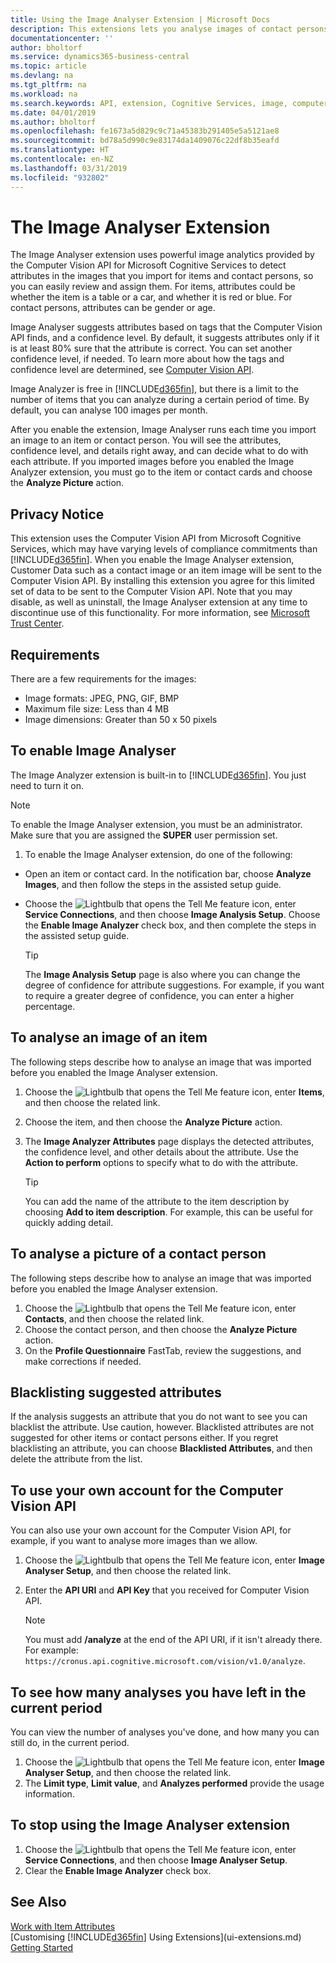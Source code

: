 ```yaml
---
title: Using the Image Analyser Extension | Microsoft Docs
description: This extensions lets you analyse images of contact persons and items to find attributes, so you can quickly assign them in Business Central.
documentationcenter: ''
author: bholtorf
ms.service: dynamics365-business-central
ms.topic: article
ms.devlang: na
ms.tgt_pltfrm: na
ms.workload: na
ms.search.keywords: API, extension, Cognitive Services, image, computer vision, attribute, tag, recognition
ms.date: 04/01/2019
ms.author: bholtorf
ms.openlocfilehash: fe1673a5d829c9c71a45383b291405e5a5121ae8
ms.sourcegitcommit: bd78a5d990c9e83174da1409076c22df8b35eafd
ms.translationtype: HT
ms.contentlocale: en-NZ
ms.lasthandoff: 03/31/2019
ms.locfileid: "932802"
---
```

# <a name="the-image-analyzer-extension"></a>The Image Analyser Extension
The Image Analyser extension uses powerful image analytics provided by the Computer Vision API for Microsoft Cognitive Services to detect attributes in the images that you import for items and contact persons, so you can easily review and assign them. For items, attributes could be whether the item is a table or a car, and whether it is red or blue. For contact persons, attributes can be gender or age.

Image Analyser suggests attributes based on tags that the Computer Vision API finds, and a confidence level. By default, it suggests attributes only if it is at least 80% sure that the attribute is correct. You can set another confidence level, if needed. To learn more about how the tags and confidence level are determined, see [Computer Vision API](https://go.microsoft.com/fwlink/?linkid=851476).  

Image Analyzer is free in [!INCLUDE[d365fin](includes/d365fin_md.md)], but there is a limit to the number of items that you can analyze during a certain period of time. By default, you can analyse 100 images per month.

After you enable the extension, Image Analyser runs each time you import an image to an item or contact person. You will see the attributes, confidence level, and details right away, and can decide what to do with each attribute. If you imported images before you enabled the Image Analyzer extension, you must go to the item or contact cards and choose the **Analyze Picture** action.  

## <a name="privacy-notice"></a>Privacy Notice
This extension uses the Computer Vision API from Microsoft Cognitive Services, which may have varying levels of compliance commitments than [!INCLUDE[d365fin](includes/d365fin_md.md)]. When you enable the Image Analyser extension, Customer Data such as a contact image or an item image will be sent to the Computer Vision API. By installing this extension you agree for this limited set of data to be sent to the Computer Vision API. Note that you may disable, as well as uninstall, the Image Analyser extension at any time to discontinue use of this functionality. For more information, see [Microsoft Trust Center](https://go.microsoft.com/fwlink/?linkid=851463).

## <a name="requirements"></a>Requirements
There are a few requirements for the images:

* Image formats: JPEG, PNG, GIF, BMP  
* Maximum file size: Less than 4 MB  
* Image dimensions: Greater than 50 x 50 pixels  

## <a name="to-enable-image-analyzer"></a>To enable Image Analyser
The Image Analyzer extension is built-in to [!INCLUDE[d365fin](includes/d365fin_md.md)]. You just need to turn it on.

> [!NOTE]  
> To enable the Image Analyser extension, you must be an administrator. Make sure that you are assigned the **SUPER** user permission set.

1. To enable the Image Analyser extension, do one of the following:

* Open an item or contact card. In the notification bar, choose **Analyze Images**, and then follow the steps in the assisted setup guide.  
* Choose the ![Lightbulb that opens the Tell Me feature](media/ui-search/search_small.png "Tell me what you want to do") icon, enter **Service Connections**, and then choose **Image Analysis Setup**. Choose the **Enable Image Analyzer** check box, and then complete the steps in the assisted setup guide.  

    > [!TIP]  
    > The **Image Analysis Setup** page is also where you can change the degree of confidence for attribute suggestions. For example, if you want to require a greater degree of confidence, you can enter a higher percentage.

## <a name="to-analyze-an-image-of-an-item"></a>To analyse an image of an item
The following steps describe how to analyse an image that was imported before you enabled the Image Analyser extension.  

1. Choose the ![Lightbulb that opens the Tell Me feature](media/ui-search/search_small.png "Tell me what you want to do") icon, enter **Items**, and then choose the related link.  
2. Choose the item, and then choose the **Analyze Picture** action.  
3. The **Image Analyzer Attributes** page displays the detected attributes, the confidence level, and other details about the attribute. Use the **Action to perform** options to specify what to do with the attribute.  

    > [!TIP]  
    > You can add the name of the attribute to the item description by choosing **Add to item description**. For example, this can be useful for quickly adding detail.  

## <a name="to-analyze-a-picture-of-a-contact-person"></a>To analyse a picture of a contact person
The following steps describe how to analyse an image that was imported before you enabled the Image Analyser extension.  

1. Choose the ![Lightbulb that opens the Tell Me feature](media/ui-search/search_small.png "Tell me what you want to do") icon, enter **Contacts**, and then choose the related link.  
2. Choose the contact person, and then choose the **Analyze Picture** action.  
3. On the **Profile Questionnaire** FastTab, review the suggestions, and make corrections if needed.  

## <a name="blacklisting-suggested-attributes"></a>Blacklisting suggested attributes
If the analysis suggests an attribute that you do not want to see you can blacklist the attribute. Use caution, however. Blacklisted attributes are not suggested for other items or contact persons either. If you regret blacklisting an attribute, you can choose **Blacklisted Attributes**, and then delete the attribute from the list.

## <a name="to-use-your-own-account-for-the-computer-vision-api"></a>To use your own account for the Computer Vision API
You can also use your own account for the Computer Vision API, for example, if you want to analyse more images than we allow.  

1. Choose the ![Lightbulb that opens the Tell Me feature](media/ui-search/search_small.png "Tell me what you want to do") icon, enter **Image Analyser Setup**, and then choose the related link.  
2. Enter the **API URI** and **API Key** that you received for Computer Vision API.  

    > [!NOTE]  
    > You must add **/analyze** at the end of the API URI, if it isn't already there. For example: ```https://cronus.api.cognitive.microsoft.com/vision/v1.0/analyze```.

## <a name="to-see-how-many-analyses-you-have-left-in-the-current-period"></a>To see how many analyses you have left in the current period
You can view the number of analyses you've done, and how many you can still do, in the current period.  

1. Choose the ![Lightbulb that opens the Tell Me feature](media/ui-search/search_small.png "Tell me what you want to do") icon, enter **Image Analyser Setup**, and then choose the related link.  
2. The **Limit type**, **Limit value**, and **Analyzes performed** provide the usage information.  

## <a name="to-stop-using-the-image-analyzer-extension"></a>To stop using the Image Analyser extension
1. Choose the ![Lightbulb that opens the Tell Me feature](media/ui-search/search_small.png "Tell me what you want to do") icon, enter **Service Connections**, and then choose **Image Analyser Setup**.  
2. Clear the **Enable Image Analyzer** check box.  

## <a name="see-also"></a>See Also
[Work with Item Attributes](inventory-how-work-item-attributes.md)  
[Customising [!INCLUDE[d365fin](includes/d365fin_md.md)] Using Extensions](ui-extensions.md)  
[Getting Started](product-get-started.md)  
